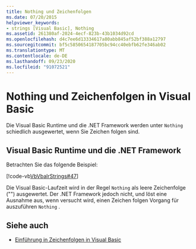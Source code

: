 ```yaml
---
title: Nothing und Zeichenfolgen
ms.date: 07/20/2015
helpviewer_keywords:
- strings [Visual Basic], Nothing
ms.assetid: 261380af-2024-4ecf-823b-43b1034d92cd
ms.openlocfilehash: d4c7ee6d13334617a80abb845af52bf388a12797
ms.sourcegitcommit: bf5c5850654187705bc94cc40ebfb62fe346ab02
ms.translationtype: MT
ms.contentlocale: de-DE
ms.lasthandoff: 09/23/2020
ms.locfileid: "91072521"
---
```

# <a name="nothing-and-strings-in-visual-basic"></a>Nothing und Zeichenfolgen in Visual Basic

Die Visual Basic Runtime und die .NET Framework werden unter `Nothing` schiedlich ausgewertet, wenn Sie Zeichen folgen sind.  
  
## <a name="visual-basic-runtime-and-the-net-framework"></a>Visual Basic Runtime und die .NET Framework  

 Betrachten Sie das folgende Beispiel:  
  
 [!code-vb[VbVbalrStrings#47](~/samples/snippets/visualbasic/VS_Snippets_VBCSharp/VbVbalrStrings/VB/Class2.vb#47)]  
  
 Die Visual Basic-Laufzeit wird in der Regel `Nothing` als leere Zeichenfolge ("") ausgewertet. Der .NET Framework jedoch nicht, und löst eine Ausnahme aus, wenn versucht wird, einen Zeichen folgen Vorgang für auszuführen `Nothing` .  
  
## <a name="see-also"></a>Siehe auch

- [Einführung in Zeichenfolgen in Visual Basic](introduction-to-strings.md)
